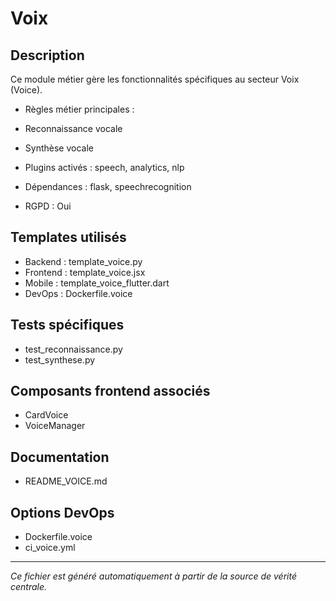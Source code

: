 # Voix

## Description
Ce module métier gère les fonctionnalités spécifiques au secteur Voix (Voice).

- Règles métier principales :
- Reconnaissance vocale
- Synthèse vocale


- Plugins activés : speech, analytics, nlp
- Dépendances : flask, speechrecognition
- RGPD : Oui

## Templates utilisés
- Backend : template_voice.py
- Frontend : template_voice.jsx
- Mobile : template_voice_flutter.dart
- DevOps : Dockerfile.voice

## Tests spécifiques
- test_reconnaissance.py
- test_synthese.py


## Composants frontend associés
- CardVoice
- VoiceManager


## Documentation
- README_VOICE.md


## Options DevOps
- Dockerfile.voice
- ci_voice.yml


---
*Ce fichier est généré automatiquement à partir de la source de vérité centrale.*